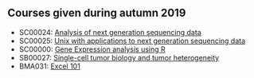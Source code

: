 ## Courses given during autumn 2019

  * SC00024: [Analysis of next generation sequencing data](https://github.com/bcfgothenburg/HT19/wiki/Analysis-of-next-generation-sequencing-data)
  * SC00025: [Unix with applications to next generation sequencing data ](https://github.com/bcfgothenburg/HT19/wiki/Unix-with-applications-to-next-generation-sequencing-data)
  * SC00000: [Gene Expression analysis using R](https://github.com/bcfgothenburg/HT19/wiki/Gene-expression-using-R)
  * SB00027: [Single-cell tumor biology and tumor heterogeneity](https://github.com/bcfgothenburg/HT19/wiki/scRNAseq)
  * BMA031: [Excel 101](https://github.com/bcfgothenburg/HT18/wiki/Excel-101) 
